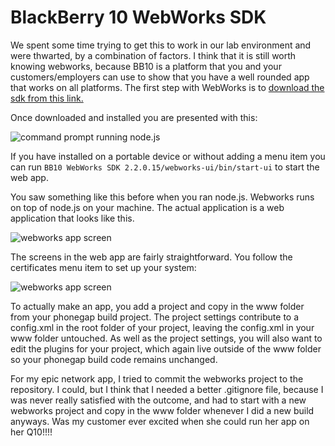 BlackBerry 10 WebWorks SDK
=========================

We spent some time trying to get this to work in our lab environment and were thwarted, by a combination of factors. I think that it is still worth knowing webworks, because BB10 is a platform that you and your customers/employers can use to show that you have a well rounded app that works on all platforms. The first step with WebWorks is to [download the sdk from this link.](https://developer.blackberry.com/html5/downloads/)

Once downloaded and installed you are presented with this:

![command prompt running node.js](https://rhildred/github.io/courses/PROG8110/webworkscommand.png)

If you have installed on a portable device or without adding a menu item you can run `BB10 WebWorks SDK 2.2.0.15/webworks-ui/bin/start-ui` to start the web app.

You saw something like this before when you ran node.js. Webworks runs on top of node.js on your machine. The actual application is a web application that looks like this.

![webworks app screen](https://rhildred/github.io/courses/PROG8110/webworksscreen.png)

The screens in the web app are fairly straightforward. You follow the certificates menu item to set up your system:

![webworks app screen](https://rhildred/github.io/courses/PROG8110/certificates.png)

To actually make an app, you add a project and copy in the www folder from your phonegap build project. The project settings contribute to a config.xml in the root folder of your project, leaving the config.xml in your www folder untouched. As well as the project settings, you will also want to edit the plugins for your project, which again live outside of the www folder so your phonegap build code remains unchanged. 

For my epic network app, I tried to commit the webworks project to the repository. I could, but I think that I needed a better .gitignore file, because I was never really satisfied with the outcome, and had to start with a new webworks project and copy in the www folder whenever I did a new build anyways. Was my customer ever excited when she could run her app on her Q10!!!!
